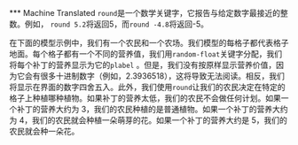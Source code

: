 ﻿*** Machine Translated
`round`是一个数学关键字，它报告与给定数字最接近的整数。例如， `round 5.2`将返回5，而`round -4.8`将返回-5。

在下面的模型示例中，我们有一个农民和一个农场。我们模型的每格子都代表格子地面。每个格子都有一个不同的营养值，我们用`random-float`关键字分配，我们将每个补丁的营养显示为它的`plabel` 。但是，我们没有按原样显示营养价值，因为它会有很多十进制数字（例如，2.3936518），这将导致无法阅读。相反，我们将显示在界面的数字四舍五入。此外，我们使用`round`让我们的农民决定在特定的格子上种植哪种植物。如果补丁的营养太低，我们的农民不会做任何计划。如果一个补丁的营养大约为 3，我们的农民种植的是普通植物。如果一个补丁的营养大约为 4，我们的农民就会种植一朵萌芽的花。如果一个补丁的营养大约是 5，我们的农民就会种一朵花。